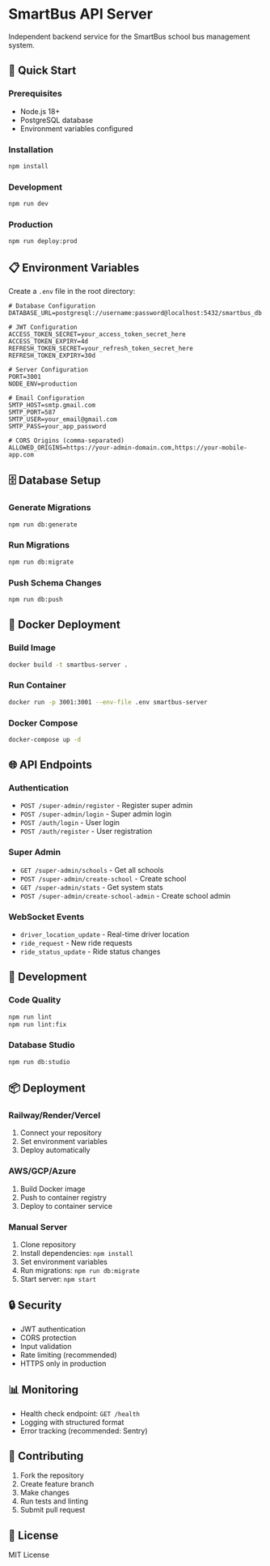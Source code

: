 # SmartBus API Server

Independent backend service for the SmartBus school bus management system.

## 🚀 Quick Start

### Prerequisites
- Node.js 18+
- PostgreSQL database
- Environment variables configured

### Installation
```bash
npm install
```

### Development
```bash
npm run dev
```

### Production
```bash
npm run deploy:prod
```

## 📋 Environment Variables

Create a `.env` file in the root directory:

```env
# Database Configuration
DATABASE_URL=postgresql://username:password@localhost:5432/smartbus_db

# JWT Configuration
ACCESS_TOKEN_SECRET=your_access_token_secret_here
ACCESS_TOKEN_EXPIRY=4d
REFRESH_TOKEN_SECRET=your_refresh_token_secret_here
REFRESH_TOKEN_EXPIRY=30d

# Server Configuration
PORT=3001
NODE_ENV=production

# Email Configuration
SMTP_HOST=smtp.gmail.com
SMTP_PORT=587
SMTP_USER=your_email@gmail.com
SMTP_PASS=your_app_password

# CORS Origins (comma-separated)
ALLOWED_ORIGINS=https://your-admin-domain.com,https://your-mobile-app.com
```

## 🗄️ Database Setup

### Generate Migrations
```bash
npm run db:generate
```

### Run Migrations
```bash
npm run db:migrate
```

### Push Schema Changes
```bash
npm run db:push
```

## 🐳 Docker Deployment

### Build Image
```bash
docker build -t smartbus-server .
```

### Run Container
```bash
docker run -p 3001:3001 --env-file .env smartbus-server
```

### Docker Compose
```bash
docker-compose up -d
```

## 🌐 API Endpoints

### Authentication
- `POST /super-admin/register` - Register super admin
- `POST /super-admin/login` - Super admin login
- `POST /auth/login` - User login
- `POST /auth/register` - User registration

### Super Admin
- `GET /super-admin/schools` - Get all schools
- `POST /super-admin/create-school` - Create school
- `GET /super-admin/stats` - Get system stats
- `POST /super-admin/create-school-admin` - Create school admin

### WebSocket Events
- `driver_location_update` - Real-time driver location
- `ride_request` - New ride requests
- `ride_status_update` - Ride status changes

## 🔧 Development

### Code Quality
```bash
npm run lint
npm run lint:fix
```

### Database Studio
```bash
npm run db:studio
```

## 📦 Deployment

### Railway/Render/Vercel
1. Connect your repository
2. Set environment variables
3. Deploy automatically

### AWS/GCP/Azure
1. Build Docker image
2. Push to container registry
3. Deploy to container service

### Manual Server
1. Clone repository
2. Install dependencies: `npm install`
3. Set environment variables
4. Run migrations: `npm run db:migrate`
5. Start server: `npm start`

## 🔒 Security

- JWT authentication
- CORS protection
- Input validation
- Rate limiting (recommended)
- HTTPS only in production

## 📊 Monitoring

- Health check endpoint: `GET /health`
- Logging with structured format
- Error tracking (recommended: Sentry)

## 🤝 Contributing

1. Fork the repository
2. Create feature branch
3. Make changes
4. Run tests and linting
5. Submit pull request

## 📄 License

MIT License




